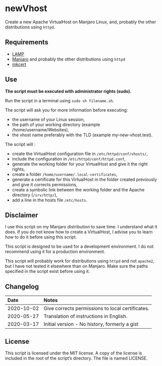 # newVhost

Create a new Apache VirtualHost on Manjaro Linux, and, probably the other distributions using `httpd`.

## Requirements

- [LAMP](https://wiki.archlinux.fr/LAMP)
- [Manjaro](https://manjaro.org/) and probably the other distributions using `httpd`
- [mkcert](https://github.com/FiloSottile/mkcert)

## Use

**The script must be executed with administrator rights (sudo).**

Run the script in a terminal using `sudo sh filename.sh`.

The script will ask you for more information before executing:

- the username of your Linux session,
- the path of your working directory (example /home/username/Websites),
- the vhost name preferably with the TLD (example my-new-vhost.test).

The script will :

- create the VirtualHost configuration file in `/etc/httpd/conf/vhosts/`,
- include the configuration in `/etc/httpd/conf/httpd.conf`,
- generate the working folder for your VirtualHost and give it the right rights,
- create a folder `/home/username/.local-certificates`,
- generate a certificate for this VirtualHost in the folder created previously and give it corrects permissions,
- create a symbolic link between the working folder and the Apache directory (`/srv/http/`),
- add a line in the hosts file `/etc/hosts`.

## Disclaimer

I use this script on my Manjaro distribution to save time. I understand what it does. If you do not know how to create a VirtualHost, I advise you to learn how to do it before using this script.

This script is designed to be used for a development environment. I do not recommend using it for a production environment.

This script will probably work for distributions using `httpd` and not `apache2`, but I have not tested it elsewhere than on Manjaro. Make sure the paths specified in the script exist before using it.

## Changelog

| Date       | Notes                                            |
| :--------- | :----------------------------------------------- |
| 2020-10-02 | Give corrects permissions to local certificates. |
| 2020-05-27 | Translation of instructions in English.          |
| 2020-03-17 | Initial version - No history, formerly a gist    |

## License

This script is licensed under the MIT license. A copy of the license is included in the root of the script’s directory. The file is named LICENSE.
